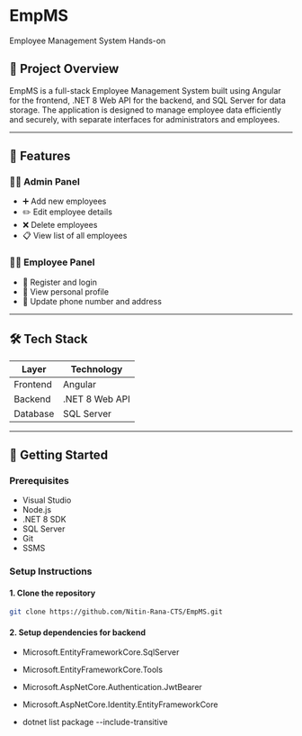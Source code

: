 # EmpMS
Employee Management System Hands-on

## 📌 Project Overview

EmpMS is a full-stack Employee Management System built using Angular for the frontend, .NET 8 Web API for the backend, and SQL Server for data storage. The application is designed to manage employee data efficiently and securely, with separate interfaces for administrators and employees.

---

## 🧩 Features

### 👨‍💼 Admin Panel
- ➕ Add new employees
- ✏️ Edit employee details
- ❌ Delete employees
- 📋 View list of all employees

### 👨‍💻 Employee Panel
- 📝 Register and login
- 👤 View personal profile
- 📱 Update phone number and address

---

## 🛠️ Tech Stack

| Layer       | Technology         |
|-------------|--------------------|
| Frontend    | Angular            |
| Backend     | .NET 8 Web API     |
| Database    | SQL Server         |

---

## 🚀 Getting Started

### Prerequisites
- Visual Studio
- Node.js
- .NET 8 SDK
- SQL Server
- Git
- SSMS

### Setup Instructions

#### 1. Clone the repository
```bash
git clone https://github.com/Nitin-Rana-CTS/EmpMS.git
```
#### 2. Setup dependencies for backend
<!-- - Microsoft.EntityFrameworkCore -->
- Microsoft.EntityFrameworkCore.SqlServer
- Microsoft.EntityFrameworkCore.Tools
- Microsoft.AspNetCore.Authentication.JwtBearer
- Microsoft.AspNetCore.Identity.EntityFrameworkCore

- dotnet list package --include-transitive

